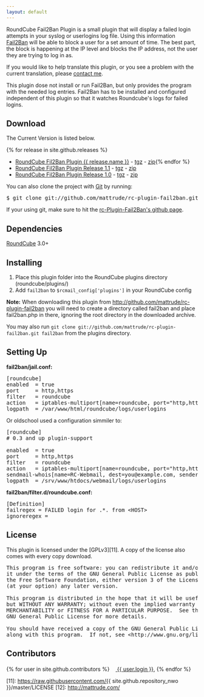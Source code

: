 ```yaml
---
layout: default
---
```


RoundCube Fail2Ban Plugin is a small plugin that will display a failed login attempts in your syslog or userlogins log file. Using this information [Fail2Ban](http://www.fail2ban.org) will be able to block a user for a set amount of time. The best part, the block is happening at the IP level and blocks the IP address, not the user they are trying to log in as.

If you would like to help translate this plugin, or you see a problem with the current translation, please [contact me][1].

This plugin dose not install or run Fail2Ban, but only provides the program with the needed log entries. Fail2Ban has to be installed and configured independent of this plugin so that it watches Roundcube's logs for failed logins.

  
## Download

The Current Version is listed below.

{% for release in site.github.releases %}
* <a href="{{ release.html_url }}">RoundCube Fil2Ban Plugin {{ release.name }}</a> - <a href="https://github.com/mattrude/rc-plugin-fail2ban/archive/{{ release.tag_name }}.tar.gz">tgz</a> - <a href="https://github.com/mattrude/rc-plugin-fail2ban/archive/{{ release.tag_name }}.zip">zip</a>{% endfor %}
* [RoundCube Fil2Ban Plugin Release 1.1][2] - [tgz][3] - [zip][4]
* [RoundCube Fil2Ban Plugin Release 1.0][5] - [tgz][6] - [zip][7]

You can also clone the project with [Git][8] by running:

<pre>$ git clone git://github.com/mattrude/rc-plugin-fail2ban.git fail2ban</pre> 

If your using git, make sure to hit the [rc-Plugin-Fail2Ban's github page][9]. 

  
## Dependencies

[RoundCube][10] 3.0+


## Installing

1. Place this plugin folder into the RoundCube plugins directory (roundcube/plugins/)
2. Add `fail2ban` to `$rcmail_config['plugins']` in your RoundCube config

**Note:** When downloading this plugin from <http://github.com/mattrude/rc-plugin-fail2ban> you will need to create a directory called fail2ban and place fail2ban.php in there, ignoring the root directory in the downloaded archive.

You may also run `git clone git://github.com/mattrude/rc-plugin-fail2ban.git fail2ban` from the plugins directory.
  
## Setting Up

**fail2ban/jail.conf:**

<pre>[roundcube]
enabled  = true
port     = http,https
filter   = roundcube
action   = iptables-multiport[name=roundcube, port="http,https"]
logpath  = /var/www/html/roundcube/logs/userlogins</pre>

Or oldschool used a configuration simmiler to:

<pre>[roundcube]
# 0.3 and up plugin-support
 
enabled  = true
port     = http,https
filter   = roundcube
action   = iptables-multiport[name=roundcube, port="http,https"]
sendmail-whois[name=RC-Webmail, dest=you@example.com, sender=fail2ban]
logpath  = /srv/www/htdocs/webmail/logs/userlogins</pre>

**fail2ban/filter.d/roundcube.conf:**

<pre>[Definition]
failregex = FAILED login for .*. from &lt;HOST&gt;
ignoreregex =</pre>

  
## License

This plugin is licensed under the [GPLv3][11]. A copy of the license also comes with every copy download.

<pre>This program is free software: you can redistribute it and/or modify
it under the terms of the GNU General Public License as published by
the Free Software Foundation, either version 3 of the License, or
(at your option) any later version.

This program is distributed in the hope that it will be useful,
but WITHOUT ANY WARRANTY; without even the implied warranty of
MERCHANTABILITY or FITNESS FOR A PARTICULAR PURPOSE.  See the
GNU General Public License for more details.

You should have received a copy of the GNU General Public License
along with this program.  If not, see &lt;http://www.gnu.org/licenses/>.</pre>

## Contributors

{% for user in site.github.contributors %}<a href="{{ user.html_url }}"><img src="{{ user.avatar_url }}&s=16" width="16px" height="16px" /> {{ user.login }}</a>, {% endfor %}

 [1]: http://mattrude.com/contact-me/
 [2]: https://github.com/mattrude/rc-plugin-fail2ban/releases/tag/1.1
 [3]: http://github.com/downloads/mattrude/rc-plugin-fail2ban/roundcube-fail2ban-plugin.1.1.tgz
 [4]: http://github.com/downloads/mattrude/rc-plugin-fail2ban/roundcube-fail2ban-plugin.1.1.zip
 [5]: https://github.com/mattrude/rc-plugin-fail2ban/releases/tag/1.0
 [6]: http://github.com/downloads/mattrude/rc-plugin-fail2ban/roundcube-fail2ban-plugin.1.0.tgz
 [7]: http://github.com/downloads/mattrude/rc-plugin-fail2ban/roundcube-fail2ban-plugin.1.0.zip
 [8]: http://git-scm.com
 [9]: http://github.com/mattrude/rc-plugin-fail2ban
 [10]: http://roundcube.net/
 [11]: https://raw.githubusercontent.com/{{ site.github.repository_nwo }}/master/LICENSE
 [12]: http://mattrude.com/
